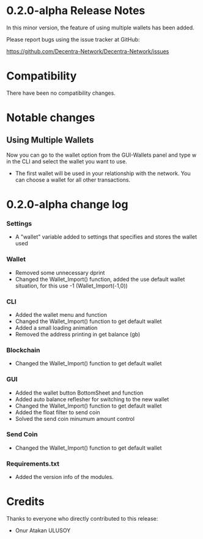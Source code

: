 0.2.0-alpha Release Notes
====================

In this minor version, the feature of using multiple wallets has been added.

Please report bugs using the issue tracker at GitHub:

  <https://github.com/Decentra-Network/Decentra-Network/issues>

Compatibility
==============

There have been no compatibility changes.

Notable changes
===============

## Using Multiple Wallets

Now you can go to the wallet option from the GUI-Wallets panel 
and type w in the CLI and select the wallet you want to use.

* The first wallet will be used in your relationship with the network. You can choose a wallet for all other transactions.

0.2.0-alpha change log
=================

### Settings
- A "wallet" variable added to settings that specifies and stores the wallet used

### Wallet
- Removed some unnecessary dprint
- Changed the Wallet_Import() function, added the use default wallet situation, for this use -1 (Wallet_Import(-1,0))

### CLI
- Added the wallet menu and function
- Changed the Wallet_Import() function to get default wallet 
- Added a small loading animation
- Removed the address printing in get balance (gb)

### Blockchain
- Changed the Wallet_Import() function to get default wallet  

### GUI
- Added the wallet button BottomSheet and function
- Added auto balance reflesher for switching to the new wallet
- Changed the Wallet_Import() function to get default wallet  
- Added the float filter to send coin
- Solved the send coin minumum amount control

### Send Coin
- Changed the Wallet_Import() function to get default wallet  

### Requirements.txt
- Added the version info of the modules.

Credits
=======

Thanks to everyone who directly contributed to this release:

- Onur Atakan ULUSOY
